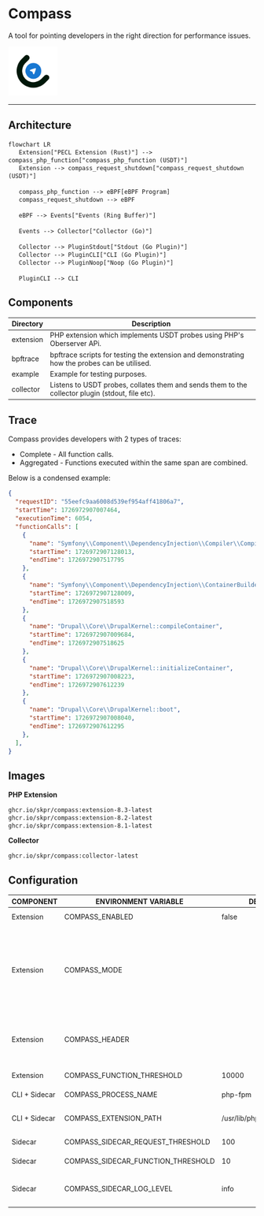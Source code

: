 Compass
=======

A tool for pointing developers in the right direction for performance issues.

<img src="/logo/compass.png" width="100">

----

## Architecture

```mermaid
flowchart LR
   Extension["PECL Extension (Rust)"] --> compass_php_function["compass_php_function (USDT)"]
   Extension --> compass_request_shutdown["compass_request_shutdown (USDT)"]

   compass_php_function --> eBPF[eBPF Program]
   compass_request_shutdown --> eBPF

   eBPF --> Events["Events (Ring Buffer)"]

   Events --> Collector["Collector (Go)"]

   Collector --> PluginStdout["Stdout (Go Plugin)"]
   Collector --> PluginCLI["CLI (Go Plugin)"]
   Collector --> PluginNoop["Noop (Go Plugin)"]

   PluginCLI --> CLI
```

## Components

| Directory | Description                                                                                      |
|-----------|--------------------------------------------------------------------------------------------------|
| extension | PHP extension which implements USDT probes using PHP's Oberserver APi.                           |
| bpftrace  | bpftrace scripts for testing the extension and demonstrating how the probes can be utilised.     |
| example   | Example for testing purposes.                                                                    |
| collector | Listens to USDT probes, collates them and sends them to the collector plugin (stdout, file etc). |

## Trace

Compass provides developers with 2 types of traces:

* Complete - All function calls.
* Aggregated - Functions executed within the same span are combined.

Below is a condensed example:

```json
{
  "requestID": "55eefc9aa6008d539ef954aff41806a7",
  "startTime": 1726972907007464,
  "executionTime": 6054,
  "functionCalls": [
    {
      "name": "Symfony\\Component\\DependencyInjection\\Compiler\\Compiler::compile",
      "startTime": 1726972907128013,
      "endTime": 1726972907517795
    },
    {
      "name": "Symfony\\Component\\DependencyInjection\\ContainerBuilder::compile",
      "startTime": 1726972907128009,
      "endTime": 1726972907518593
    },
    {
      "name": "Drupal\\Core\\DrupalKernel::compileContainer",
      "startTime": 1726972907009684,
      "endTime": 1726972907518625
    },
    {
      "name": "Drupal\\Core\\DrupalKernel::initializeContainer",
      "startTime": 1726972907008223,
      "endTime": 1726972907612239
    },
    {
      "name": "Drupal\\Core\\DrupalKernel::boot",
      "startTime": 1726972907008040,
      "endTime": 1726972907612295
    },
  ],
}
```

## Images

**PHP Extension**

```
ghcr.io/skpr/compass:extension-8.3-latest
ghcr.io/skpr/compass:extension-8.2-latest
ghcr.io/skpr/compass:extension-8.1-latest
```

**Collector**

```
ghcr.io/skpr/compass:collector-latest
```

## Configuration

| COMPONENT     | ENVIRONMENT VARIABLE               | DEFAULT VALUE                   | Description                                                                                                                                                                     |
|---------------|------------------------------------|---------------------------------|---------------------------------------------------------------------------------------------------------------------------------------------------------------------------------|
| Extension     | COMPASS_ENABLED                    | false                           | Enable the Compass extension                                                                                                                                                    |
| Extension     | COMPASS_MODE                       |                                 | What mode the extension should operate. Empty will collect all executions. Setting to "header" will only collect executions when a specific header is set (see COMPASS_HEADER). |
| Extension     | COMPASS_HEADER                     |                                 | Used to lock down which executions are traced. Need to set `X-Compass` for requests and needs to match this config.                                                             |
| Extension     | COMPASS_FUNCTION_THRESHOLD         | 10000                           | Watermark for which functions to trace.                                                                                                                                         |
| CLI + Sidecar | COMPASS_PROCESS_NAME               | php-fpm                         | Name of the process to trace.                                                                                                                                                   |
| CLI + Sidecar | COMPASS_EXTENSION_PATH             | /usr/lib/php/modules/compass.so | Path to extension library which has probes.                                                                                                                                     |
| Sidecar       | COMPASS_SIDECAR_REQUEST_THRESHOLD  | 100                             | Watermark for which requests to trace.                                                                                                                                          |
| Sidecar       | COMPASS_SIDECAR_FUNCTION_THRESHOLD | 10                              | Watermark for which functions to trace.                                                                                                                                         |
| Sidecar       | COMPASS_SIDECAR_LOG_LEVEL          | info                            | Logging level for the collector component. Set to "debug" for debug notices.                                                                                                    |
